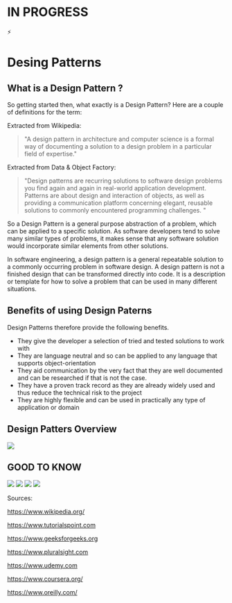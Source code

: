 # IN PROGRESS 
:zap:
# Desing Patterns

## What is a Design Pattern ? 

So getting started then, what exactly is a Design Pattern? Here are a couple of definitions for the term:

Extracted from Wikipedia:


> "A design pattern in architecture and computer science is a formal way of documenting a solution to a design problem in a particular
> field of expertise."


Extracted from Data & Object Factory:


> "Design patterns are recurring solutions to software design problems you find again and again in real-world application development.     
> Patterns are about design and interaction of objects, as well as providing a communication platform concerning elegant, reusable
> solutions to commonly encountered programming challenges. "


So a Design Pattern is a general purpose abstraction of a problem, which can be applied to a specific solution. As software developers tend to solve many similar types of problems, it makes sense that any software solution would incorporate similar elements from other solutions. 

In software engineering, a design pattern is a general repeatable solution to a commonly occurring problem in software design. A design pattern is not a finished design that can be transformed directly into code. It is a description or template for how to solve a problem that can be used in many different situations.

## Benefits of using Design Paterns

Design Patterns therefore provide the following benefits.

* They give the developer a selection of tried and tested solutions to work with
* They are language neutral and so can be applied to any language that supports object-orientation
* They aid communication by the very fact that they are well documented and can be researched if that is not the case.
* They have a proven track record as they are already widely used and thus reduce the technical risk to the project
* They are highly flexible and can be used in practically any type of application or domain

## Design Patters Overview 

![](https://github.com/ugurcancetin/Design-Patterns-Java8/blob/master/design-patterns.PNG)

## GOOD TO KNOW 

![](https://github.com/ugurcancetin/Design-Patterns-Java8/blob/master/state%20machine.PNG)
![](https://github.com/ugurcancetin/Design-Patterns-Java8/blob/master/sequance%20diagram.PNG)
![](https://github.com/ugurcancetin/Design-Patterns-Java8/blob/master/relations.PNG)
![](https://github.com/ugurcancetin/Design-Patterns-Java8/blob/master/atm%20usage.PNG)

Sources:

https://www.wikipedia.org/

https://www.tutorialspoint.com

https://www.geeksforgeeks.org

https://www.pluralsight.com

https://www.udemy.com

https://www.coursera.org/

https://www.oreilly.com/

